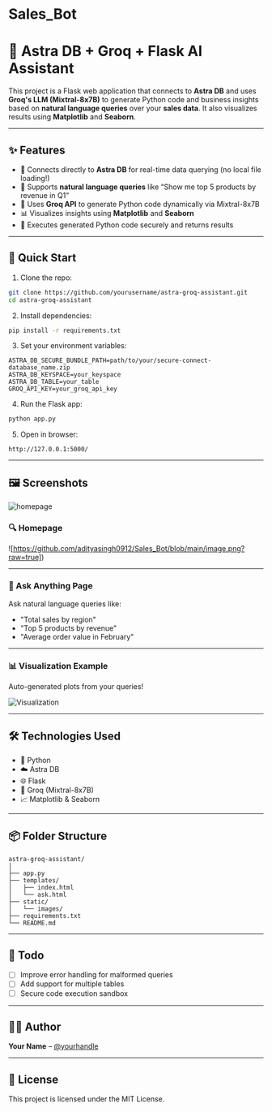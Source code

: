 # Sales_Bot


# 🧠 Astra DB + Groq + Flask AI Assistant

This project is a Flask web application that connects to **Astra DB** and uses **Groq's LLM (Mixtral-8x7B)** to generate Python code and business insights based on **natural language queries** over your **sales data**. It also visualizes results using **Matplotlib** and **Seaborn**.

---

## ✨ Features

- 🔗 Connects directly to **Astra DB** for real-time data querying (no local file loading!)
- 💬 Supports **natural language queries** like “Show me top 5 products by revenue in Q1”
- 🤖 Uses **Groq API** to generate Python code dynamically via Mixtral-8x7B
- 📊 Visualizes insights using **Matplotlib** and **Seaborn**
- 🧪 Executes generated Python code securely and returns results

---

## 🚀 Quick Start

1. Clone the repo:

```bash
git clone https://github.com/yourusername/astra-groq-assistant.git
cd astra-groq-assistant
```

2. Install dependencies:

```bash
pip install -r requirements.txt
```

3. Set your environment variables:

```env
ASTRA_DB_SECURE_BUNDLE_PATH=path/to/your/secure-connect-database_name.zip
ASTRA_DB_KEYSPACE=your_keyspace
ASTRA_DB_TABLE=your_table
GROQ_API_KEY=your_groq_api_key
```

4. Run the Flask app:

```bash
python app.py
```

5. Open in browser:

```
http://127.0.0.1:5000/
```

---

## 🖼️ Screenshots
![homepage](image.png)
### 🔍 Homepage

![https://github.com/adityasingh0912/Sales_Bot/blob/main/image.png?raw=true])

---

### 🧠 Ask Anything Page

Ask natural language queries like:

- "Total sales by region"
- "Top 5 products by revenue"
- "Average order value in February"


---

### 📊 Visualization Example

Auto-generated plots from your queries!

![Visualization](plot.png)

---

## 🛠️ Technologies Used

- 🐍 Python
- ☁️ Astra DB
- 🌐 Flask
- 🤖 Groq (Mixtral-8x7B)
- 📈 Matplotlib & Seaborn

---

## 📦 Folder Structure

```
astra-groq-assistant/
│
├── app.py
├── templates/
│   ├── index.html
│   └── ask.html
├── static/
│   └── images/
├── requirements.txt
└── README.md
```

---

## 📌 Todo

- [ ] Improve error handling for malformed queries
- [ ] Add support for multiple tables
- [ ] Secure code execution sandbox

---

## 🧑‍💻 Author

**Your Name** – [@yourhandle](https://github.com/adityasingh0912)

---

## 🪪 License

This project is licensed under the MIT License.
